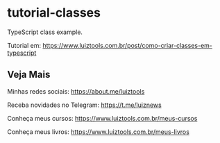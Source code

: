# tutorial-classes
TypeScript class example.

Tutorial em: https://www.luiztools.com.br/post/como-criar-classes-em-typescript

## Veja Mais

Minhas redes sociais: https://about.me/luiztools

Receba novidades no Telegram: https://t.me/luiznews

Conheça meus cursos: https://www.luiztools.com.br/meus-cursos

Conheça meus livros: https://www.luiztools.com.br/meus-livros